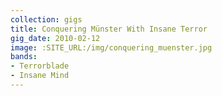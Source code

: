 ```yaml
---
collection: gigs
title: Conquering Münster With Insane Terror
gig_date: 2010-02-12
image: :SITE_URL:/img/conquering_muenster.jpg
bands:
- Terrorblade
- Insane Mind
---
```

